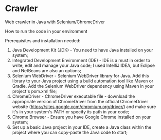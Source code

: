 # Crawler
Web crawler in Java with Selenium/ChromeDriver

How to run the code in your environment

Prerequisites and installation needed:

1. Java Development Kit (JDK) - You need to have Java installed on your system;
2. Integrated Development Environment (IDE) -  IDE is a must in order to write, edit and manage your Java code;
I used IntelliJ IDEA, but Eclipse and NetBeans are also an options;
3. Selenium WebDriver - Selenium WebDriver library for Java. Add this library to your Java project using a build automation tool like Maven or Gradle. Add the Selenium WebDriver dependency using Maven in your project's pom.xml file;
4. ChromeDriver - ChromeDriver executable file - download the appropriate version of ChromeDriver from the official ChromeDriver website (https://sites.google.com/chromium.org/driver/) and make sure it's in your system's PATH or specify its path in your code;
5. Chrome Browser - Ensure you have Google Chrome installed on your system;
6. Set up a basic Java project in your IDE, create a Java class within the project where you can copy-paste the Java code to start;
